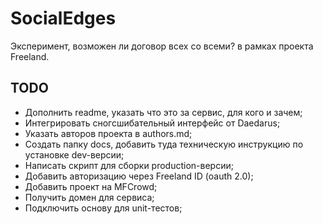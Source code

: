 # SocialEdges
Эксперимент, возможен ли договор всех со всеми?
в рамках проекта Freeland.

## TODO

* Дополнить readme, указать что это за сервис, для кого и зачем;
* Интегрировать сногсшибательный интерфейс от Daedarus;
* Указать авторов проекта в authors.md;
* Создать папку docs, добавить туда техническую инструкцию по установке dev-версии;
* Написать скрипт для сборки production-версии;
* Добавить авторизацию через Freeland ID (oauth 2.0);
* Добавить проект на MFCrowd;
* Получить домен для сервиса;
* Подключить основу для unit-тестов;
